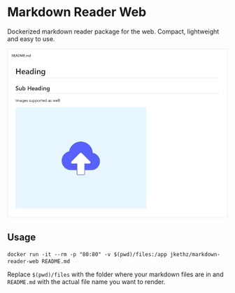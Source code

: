 # Markdown Reader Web

Dockerized markdown reader package for the web. Compact, lightweight and easy to use.

![](example.png)

## Usage

```
docker run -it --rm -p "80:80" -v $(pwd)/files:/app jkethz/markdown-reader-web README.md
```

Replace `$(pwd)/files` with the folder where your markdown files are in and `README.md` with the actual file name you want to render.
